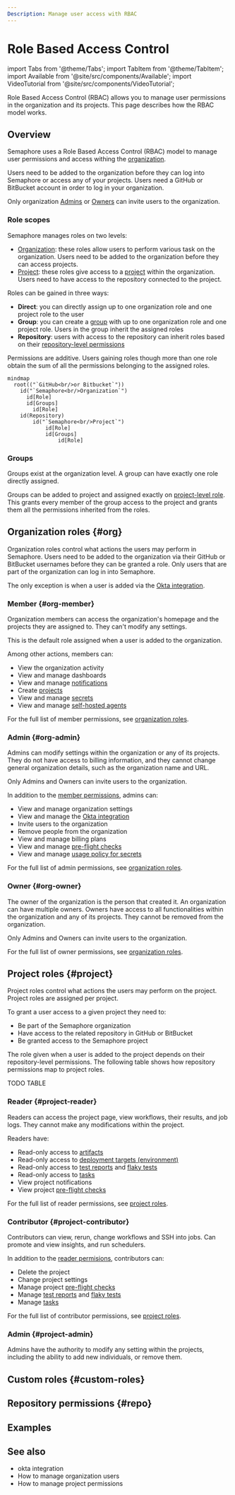 ```yaml
---
Description: Manage user access with RBAC
---
```


# Role Based Access Control

import Tabs from '@theme/Tabs';
import TabItem from '@theme/TabItem';
import Available from '@site/src/components/Available';
import VideoTutorial from '@site/src/components/VideoTutorial';

Role Based Access Control (RBAC) allows you to manage user permissions in the organization and its projects. This page describes how the RBAC model works.

## Overview

Semaphore uses a Role Based Access Control (RBAC) model to manage user permissions and access withing the [organization](./organizations).

Users need to be added to the organization before they can log into Semaphore or access any of your projects. Users need a GitHub or BitBucket account in order to log in your organization.

Only organization [Admins](#org-admin) or [Owners](#org-owner) can invite users to the organization.

### Role scopes

Semaphore manages roles on two levels:

- [Organization](#org): these roles allow users to perform various task on the organization. Users need to be added to the organization before they can access projects.
- [Project](#project): these roles give access to a [project](./projects) within the organization. Users need to have access to the repository connected to the project.

Roles can be gained in three ways:

- **Direct**: you can directly assign up to one organization role and one project role to the user
- **Group**: you can create a [group](#groups) with up to one organization role and one project role. Users in the group inherit the assigned roles
- **Repository**: users with access to the repository can inherit roles based on their [repository-level permissions](#repo)

Permissions are additive. Users gaining roles though more than one role obtain the sum of all the permissions belonging to the assigned roles.

```mermaid
mindmap
  root(("`GitHub<br/>or Bitbucket`"))
    id("`Semaphore<br/>Organization`")
      id[Role]
      id[Groups]
        id[Role]
    id(Repository)
        id("`Semaphore<br/>Project`")
            id[Role]
            id[Groups]
                id[Role]
```

### Groups

Groups exist at the organization level. A group can have exactly one role directly assigned.

Groups can be added to project and assigned exactly on [project-level role](#project). This grants every member of the group access to the project and grants them all the permissions inherited from the roles.

## Organization roles {#org}

Organization roles control what actions the users may perform in Semaphore. Users need to be added to the organization via their GitHub or BitBucket usernames before they can be granted a role. Only users that are part of the organization can log in into Semaphore.

The only exception is when a user is added via the [Okta integration](./okta).

### Member {#org-member}

Organization members can access the organization's homepage and the projects they are assigned to. They can't modify any settings.

This is the default role assigned when a user is added to the organization.

Among other actions, members can:

- View the organization activity
- View and manage dashboards
- View and manage [notifications](./notifications)
- Create [projects](./projects)
- View and manage [secrets](./secrets)
- View and manage [self-hosted agents](./self-hosted)

For the full list of member permissions, see [organization roles](./organizations#roles).

### Admin {#org-admin}

Admins can modify settings within the organization or any of its projects. They do not have access to billing information, and they cannot change general organization details, such as the organization name and URL.

Only Admins and Owners can invite users to the organization.

In addition to the [member permissions](#org-member), admins can:

- View and manage organization settings
- View and manage the [Okta integration](./okta)
- Invite users to the organization
- Remove people from the organization
- View and manage billing plans
- View and manage [pre-flight checks](./org-preflight)
- View and manage [usage policy for secrets](./secrets#secret-access-policy)

For the full list of admin permissions, see [organization roles](./organizations#roles).

### Owner {#org-owner}

The owner of the organization is the person that created it. An organization can have multiple owners.  Owners have access to all functionalities within the organization and any of its projects. They cannot be removed from the organization.

Only Admins and Owners can invite users to the organization.

For the full list of owner permissions, see [organization roles](./organizations#roles).

## Project roles {#project}

Project roles control what actions the users may perform on the project. Project roles are assigned per project.

To grant a user access to a given project they need to:

- Be part of the Semaphore organization
- Have access to the related repository in GitHub or BitBucket
- Be granted access to the Semaphore project

The role given when a user is added to the project depends on their repository-level permissions. The following table shows how repository permissions map to project roles.

TODO TABLE

### Reader {#project-reader}

Readers can access the project page, view workflows, their results, and job logs. They cannot make any modifications within the project.

Readers have:

- Read-only access to [artifacts](./artifacts)
- Read-only access to [deployment targets (environment)](./promotions#deployment-targets)
- Read-only access to [test reports](./tests/test-reports) and [flaky tests](./tests/flaky-tests)
- Read-only access to [tasks](./tasks)
- View project notifications
- View project [pre-flight checks](./projects#preflight)

For the full list of reader permissions, see [project roles](./project#roles).

### Contributor {#project-contributor}

Contributors can view, rerun, change workflows and SSH into jobs. Can promote and view insights, and run schedulers.

In addition to the [reader permisions](#project-reader), contributors can:

- Delete the project
- Change project settings
- Manage project [pre-flight checks](./projects#preflight)
- Manage [test reports](./tests/test-reports) and [flaky tests](./tests/flaky-tests)
- Manage [tasks](./tasks)

For the full list of contributor permissions, see [project roles](./project#roles).

### Admin {#project-admin}

Admins have the authority to modify any setting within the projects, including the ability to add new individuals, or remove them.

## Custom roles {#custom-roles}

## Repository permissions {#repo}

## Examples

## See also

- okta integration
- How to manage organization users
- How to manage project permissions

